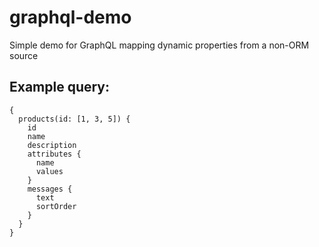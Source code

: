 # graphql-demo
Simple demo for GraphQL mapping dynamic properties from a non-ORM source

## Example query:
```
{
  products(id: [1, 3, 5]) {
    id
    name
    description
    attributes {
      name
      values
    }
    messages {
      text
      sortOrder
    }
  }
}
```
